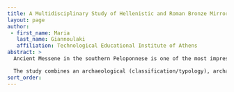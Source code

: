 ```yaml
---
title: A Multidisciplinary Study of Hellenistic and Roman Bronze Mirrors from the Archaeological Collection of Ancient Messene, Greece
layout: page
author:
 - first_name: Maria
   last_name: Giannoulaki
   affiliation: Technological Educational Institute of Athens
abstract: >
  Ancient Messene in the southern Peloponnese is one of the most impressive and well-preserved cities of the Hellenistic/Roman era in Greece. Archaeological excavations from the early twentieth century to the present have revealed a site spanning around 13 square kilometers with fortifications, public buildings, and impressive burial monuments *intra muros*. Its museum houses a rich collection of metal artifacts dating from the fourth century BC to the fifth century AD, which includes everyday objects related to the activities and the customs of the Messenian society. This poster presents the author’s Ph.D. research, a systematic multidisciplinary study of 380 representative copper-alloy objects, including toiletry and decorative objects, tools, instruments, vessels, weapons, figurines, and door and furniture accessories.

  The study combines an archaeological (classification/typology), archaeometric (noninvasive scientific analyses), and conservation (condition survey using statistics) approach in order to better understand the technological characteristics of the collection. For the first time, the context of this important copper-alloy collection was related to the technological profile of both local and imported metal production, the function of the objects, and their significance to the local society. Specifically, the poster focuses on 10 bronze mirrors from dated burial contexts (from the third century BC to the first century AD) representing 3 distinct archaeological types. They are luxury items that are associated with the high society of ancient Messene. The technological characteristics, such as manufacturing, decorative, and surface techniques were investigated using X-radiography, XRF and μ-XRF, LIBS, and XRD. The chemical and/or mineralogical compositions of the copper alloy and corrosion layers were determined in order to identify techniques used to produce these bronze mirrors. The results indicate that a variety of manufacturing techniques were used to produce the mirrors, with three different methods employed to produce a reflective surface, using three different types of alloys for the metal substrate.
sort_order:
---
```

